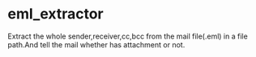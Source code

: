 # eml_extractor
Extract the whole sender,receiver,cc,bcc from the mail file(.eml) in a file path.And tell the mail whether has attachment or not.

